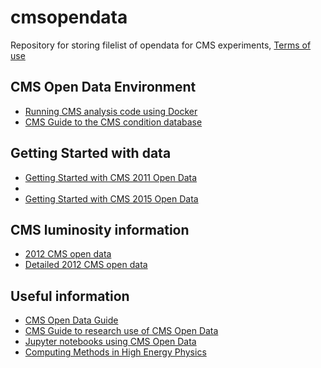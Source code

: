 # cmsopendata
Repository for storing filelist of opendata for CMS experiments, [Terms of use](https://opendata.cern.ch/docs/terms-of-use)

## CMS Open Data Environment
- [Running CMS analysis code using Docker](https://opendata.cern.ch/docs/cms-guide-docker)
- [CMS Guide to the CMS condition database](https://opendata.cern.ch/docs/cms-guide-for-condition-database)

## Getting Started with data
- [Getting Started with CMS 2011 Open Data](http://opendata.web.cern.ch/docs/cms-getting-started-2011)
- []()
- [Getting Started with CMS 2015 Open Data](http://opendata.web.cern.ch/docs/cms-getting-started-2015)

## CMS luminosity information
- [2012 CMS open data](http://opendata.web.cern.ch/record/1052)
- [Detailed 2012 CMS open data](http://opendata.web.cern.ch/record/1054)

## Useful information
- [CMS Open Data Guide](https://cms-opendata-guide.web.cern.ch/)
- [CMS Guide to research use of CMS Open Data](https://opendata.cern.ch/docs/cms-guide-for-research)
- [Jupyter notebooks using CMS Open Data](https://opendata.cern.ch/record/5101)
- [Computing Methods in High Energy Physics](https://www.mv.helsinki.fi/home/slehti/ComputingMethodsInHEP/ComputingMethodsInHEP.html)
